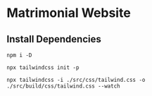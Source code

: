 # Matrimonial Website
## Install Dependencies

```node
npm i -D
```

```
npx tailwindcss init -p
```

```node
npx tailwindcss -i ./src/css/tailwind.css -o ./src/build/css/tailwind.css --watch
```
